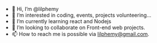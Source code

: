 - 👋 Hi, I’m @lilphemy
- 👀 I’m interested in coding, events, projects volunteering...
- 🌱 I’m currently learning react and Nodejs
- 💞️ I’m looking to collaborate on Front-end web projects.
- 📫 How to reach me is possible via lilphemy@gmail.com.

<!---
lilphemy/lilphemy is a ✨ special ✨ repository because its `README.md` (this file) appears on your GitHub profile.
You can click the Preview link to take a look at your changes.
--->
